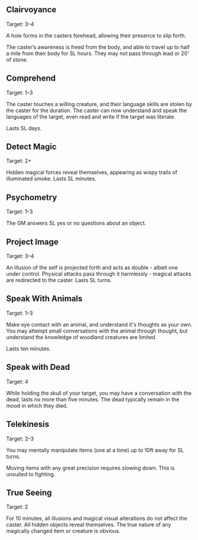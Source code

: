 ## Clairvoyance
Target: 3–4

A hole forms in the casters forehead, allowing their presence to slip forth. 

The caster’s awareness is freed from the body, and able to travel up to half a mile from their body for SL hours. They may not pass through lead or 20’ of stone.
## Comprehend
Target: 1–3

The caster touches a willing creature, and their language skills are stolen by the caster for the duration. The caster can now understand and speak the languages of the target, even read and write if the target was literate.

Lasts SL days.
## Detect Magic
Target: 2+

Hidden magical forces reveal themselves, appearing as wispy trails of illuminated smoke. Lasts SL minutes.
## Psychometry
Target: 1–3

The GM answers SL yes or no questions about an object.
## Project Image
Target: 3–4

An illusion of the self is projected forth and acts as double - albeit one under control. Physical attacks pass through it harmlessly - magical attacks are redirected to the caster. Lasts SL turns.
## Speak With Animals
Target: 1–3

Make eye contact with an animal, and understand it's thoughts as your own. You may attempt small conversations with the animal through thought, but understand the knowledge of woodland creatures are limited.

Lasts ten minutes.
## Speak with Dead
Target: 4

While holding the skull of your target, you may have a conversation with the dead, lasts no more than five minutes. The dead typically remain in the mood in which they died.
## Telekinesis
Target: 2–3

You may mentally manipulate items (one at a time) up to 10ft away for SL turns. 

Moving items with any great precision requires slowing down. This is unsuited to fighting.
## True Seeing
Target: 2 

For 10 minutes, all illusions and magical visual alterations do not affect the caster. All hidden objects reveal themselves. The true nature of any magically changed item or creature is obvious.